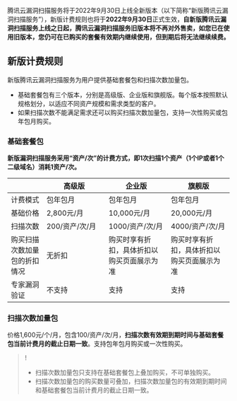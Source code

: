 腾讯云漏洞扫描服务将于2022年9月30日上线全新版本（以下简称“新版腾讯云漏洞扫描服务”），新版计费规则也将于**2022年9月30日**正式生效，**自新版腾讯云漏洞扫描服务上线之日起，腾讯云漏洞扫描服务旧版本将不再对外售卖，如您已在使用旧版本，您仍可在已购买的套餐有效期内继续使用，但到期后将无法继续续费。**

## 新版计费规则
新版腾讯云漏洞扫描服务为用户提供基础套餐包和扫描次数加量包。
- 基础套餐包有三个版本，分别是高级版、企业版和旗舰版。每个版本按照默认规格划分，以适应不同资产规模和需求类型的客户。
- 如果扫描次数不能满足需求还可以购买扫描次数加量包，支持一次性购买或包年包月购买。


### 基础套餐包
**新版漏洞扫描服务采用“资产/次”的计费方式，即1次扫描1个资产（1个IP或者1个二级域名）消耗1资产/次。**
<table>
<thead>
<tr>
<th width="16%"></th>
<th width="28%">高级版</th>
<th width="28%">企业版</th>
<th width="287%">旗舰版</th>
</tr>
</thead>
<tbody><tr>
<td>计费模式</td>
<td>包年包月</td>
<td>包年包月</td>
<td>包年包月</td>
</tr>
<tr>
<td>基础价格</td>
<td>2,800元/月</td>
<td>10,000元/月</td>
<td>20,000元/月</td>
</tr>
<tr>
<td>扫描次数</td>
<td>200/资产/次/月</td>
<td>1000/资产/次/月</td>
<td>4000/资产/次/月</td>
</tr>
<tr>
<td>购买扫描次数加量包的折扣情况</td>
<td>无折扣</td>
<td>购买时享有折扣，具体折扣以购买页面展示为准</td>
<td>购买时享有折扣，具体折扣以购买页面展示为准</td>
</tr>
<tr>
<td>专家漏洞验证</td>
<td>不支持</td>
<td>支持</td>
<td>支持</td>
</tr>
</tbody></table>

### 扫描次数加量包
价格1,600元/个/月，包含100/资产/次/月，**扫描次数有效期到期时间与基础套餐包当前计费月的截止日期一致**。支持包年包月购买或一次性购买。
>!
>- 扫描次数加量包只支持在基础套餐包上叠加购买，不可单独购买。
>- 扫描次数加量包的购买数量可叠加，扫描次数加量包的有效期到期时间和基础套餐包当前计费月的截止日期一致。
